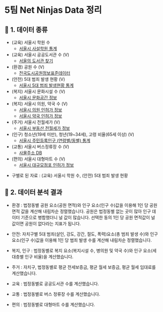 # 5팀 Net Ninjas Data 정리

## 📄 1. 데이터 종류

- (교육) 서울시 학원 수
  - [서울시 사설학원 통계](https://data.seoul.go.kr/dataList/195/S/2/datasetView.do)
- (교육) 서울시 공공도서관 수 (V)
  - [서울의 도서관 찾기](https://lib.seoul.go.kr/slibsrch/main)
- (환경) 공원 수 (V)
  - [전국도시공원정보표준데이터](https://www.data.go.kr/data/15012890/standard.do)
- (안전) 5대 범죄 발생 현황 (V)
  - [서울시 5대 범죄 발생현황 통계](https://data.seoul.go.kr/dataList/316/S/2/datasetView.do)
- (복지) 서울시 문화시설 수 (V)
  - [서울시 문화공간 정보](https://data.seoul.go.kr/dataList/OA-15487/A/1/datasetView.do)
- (복지) 서울시 의원, 약국 수 (V)
  - [서울시 의원 인허가 정보](https://data.seoul.go.kr/dataList/OA-16480/S/1/datasetView.do)
  - [서울시 약국 인허가 정보](https://data.seoul.go.kr/dataList/OA-16484/S/1/datasetView.do)
- (주거) 서울시 전월세가 (V)
  - [서울시 부동산 전월세가 정보](https://data.seoul.go.kr/dataList/OA-21276/S/1/datasetView.do)
- (인구) 청소년(19세 미만), 청년(19~34세), 고령 비율(65세 이상) (V)
  - [서울시 주민등록인구 (연령별/동별) 통계](https://data.seoul.go.kr/dataList/10727/S/2/datasetView.do)
- (교통) 서울시 버스정류장 수 (V)
  - [사물주소 DB](https://business.juso.go.kr/addrlink/attrbDBDwld/attrbDBDwldList.do?cPath=99MD&menu=%EC%82%AC%EB%AC%BC%EC%A3%BC%EC%86%8CDB#this)
- (편의) 서울시 대형마트 수 (V)
  - [서울시 대규모점포 인허가 정보](https://data.seoul.go.kr/dataList/OA-16096/S/1/datasetView.do)

* 구별로 된 자료 : (교육) 서울시 학원 수, (안전) 5대 범죄 발생 현황

## 📝 2. 데이터 분석 결과

- 환경 : 법정동별 공원 요소(공원 면적)와 인구 요소(인구 수)값을 이용해 1인 당 공원 면적 값을 계산해 내림차순 정렬했습니다. 공원은 법정동별 없는 곳이 많아 인구 데이터 기준으로 병합했더니 널 값이 많습니다. 선택한 동의 1인 당 공원 면적값이 널 값이면 공원이 없다라는 지표가 됩니다.

- 안전: 자치구별 5대 범죄(살인, 강도, 강간, 절도, 폭력)요소(총 범죄 발생 수)와 인구 요소(인구 수)값을 이용해 1인 당 범죄 발생 수를 계산해 내림차순 정렬했습니다.

- 복지, 인구 : 법정동별로 복지 요소(복지시설 수, 병의원 및 약국 수)와 인구 요소(세대층별 인구 비율)을 계산했습니다.

- 주거 : 자치구, 법정동별로 평균 전세보증금, 평균 월세 보증금, 평균 월세 임대료를 계산했습니다.

- 교육 : 법정동별로 공공도서관 수를 계산했습니다.

- 교통 : 법정동별로 버스 정류장 수를 계산했습니다.

- 편의 : 법정동별로 대형마트 수를 계산했습니다.
